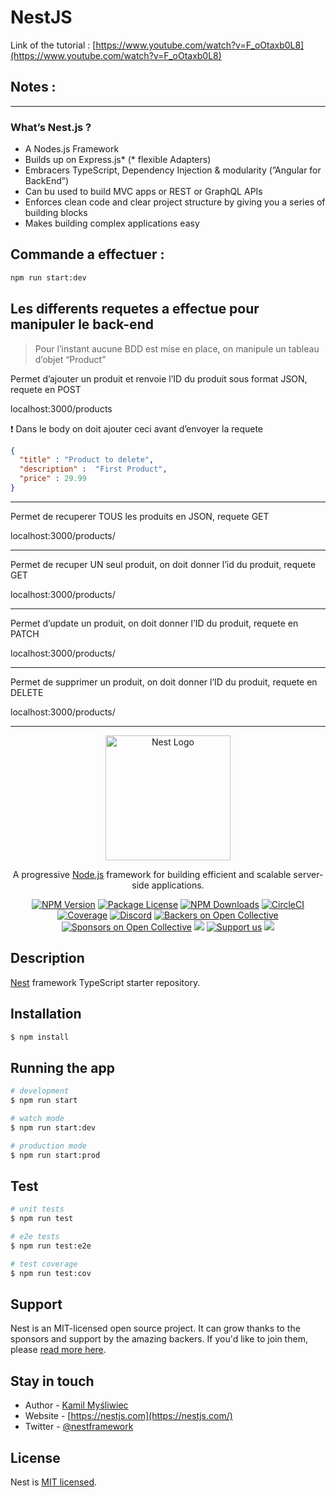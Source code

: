 # NestJS

Link of the tutorial : [https://www.youtube.com/watch?v=F_oOtaxb0L8](https://www.youtube.com/watch?v=F_oOtaxb0L8)

## Notes :

---

### What’s Nest.js ?

- A Nodes.js Framework
- Builds up on Express.js* (* flexible Adapters)
- Embracers TypeScript, Dependency Injection & modularity (”Angular for BackEnd”)
- Can bu used to build MVC apps or REST or GraphQL APIs
- Enforces clean code and clear project structure by giving you a series of building blocks
- Makes building complex applications easy

## Commande a effectuer :

```bash
npm run start:dev
```

## Les differents requetes a effectue pour manipuler le back-end

> Pour l’instant aucune BDD est mise en place, on manipule un tableau d’objet “Product”
> 

Permet d’ajouter un produit et renvoie l’ID du produit sous format JSON, requete en POST

localhost:3000/products

<aside>
❗ Dans le body on doit ajouter ceci avant d’envoyer la requete

</aside>

```json
{
  "title" : "Product to delete", 
  "description" :  "First Product",
  "price" : 29.99
}
```

---

Permet de recuperer TOUS les produits en JSON, requete GET

localhost:3000/products/

---

Permet de recuper UN seul produit, on doit donner l’id du produit, requete GET

localhost:3000/products/<ID PRODUT HERE>

---

Permet d’update un produit, on doit donner l’ID du produit, requete en PATCH

localhost:3000/products/<ID PRODUT HERE>

---

Permet de supprimer un produit, on doit donner l’ID du produit, requete en DELETE

localhost:3000/products/<ID PRODUT HERE>

---


<p align="center">
  <a href="http://nestjs.com/" target="blank"><img src="https://nestjs.com/img/logo-small.svg" width="200" alt="Nest Logo" /></a>
</p>

[circleci-image]: https://img.shields.io/circleci/build/github/nestjs/nest/master?token=abc123def456
[circleci-url]: https://circleci.com/gh/nestjs/nest

  <p align="center">A progressive <a href="http://nodejs.org" target="_blank">Node.js</a> framework for building efficient and scalable server-side applications.</p>
    <p align="center">
<a href="https://www.npmjs.com/~nestjscore" target="_blank"><img src="https://img.shields.io/npm/v/@nestjs/core.svg" alt="NPM Version" /></a>
<a href="https://www.npmjs.com/~nestjscore" target="_blank"><img src="https://img.shields.io/npm/l/@nestjs/core.svg" alt="Package License" /></a>
<a href="https://www.npmjs.com/~nestjscore" target="_blank"><img src="https://img.shields.io/npm/dm/@nestjs/common.svg" alt="NPM Downloads" /></a>
<a href="https://circleci.com/gh/nestjs/nest" target="_blank"><img src="https://img.shields.io/circleci/build/github/nestjs/nest/master" alt="CircleCI" /></a>
<a href="https://coveralls.io/github/nestjs/nest?branch=master" target="_blank"><img src="https://coveralls.io/repos/github/nestjs/nest/badge.svg?branch=master#9" alt="Coverage" /></a>
<a href="https://discord.gg/G7Qnnhy" target="_blank"><img src="https://img.shields.io/badge/discord-online-brightgreen.svg" alt="Discord"/></a>
<a href="https://opencollective.com/nest#backer" target="_blank"><img src="https://opencollective.com/nest/backers/badge.svg" alt="Backers on Open Collective" /></a>
<a href="https://opencollective.com/nest#sponsor" target="_blank"><img src="https://opencollective.com/nest/sponsors/badge.svg" alt="Sponsors on Open Collective" /></a>
  <a href="https://paypal.me/kamilmysliwiec" target="_blank"><img src="https://img.shields.io/badge/Donate-PayPal-ff3f59.svg"/></a>
    <a href="https://opencollective.com/nest#sponsor"  target="_blank"><img src="https://img.shields.io/badge/Support%20us-Open%20Collective-41B883.svg" alt="Support us"></a>
  <a href="https://twitter.com/nestframework" target="_blank"><img src="https://img.shields.io/twitter/follow/nestframework.svg?style=social&label=Follow"></a>
</p>
  <!--[![Backers on Open Collective](https://opencollective.com/nest/backers/badge.svg)](https://opencollective.com/nest#backer)
  [![Sponsors on Open Collective](https://opencollective.com/nest/sponsors/badge.svg)](https://opencollective.com/nest#sponsor)-->

## Description

[Nest](https://github.com/nestjs/nest) framework TypeScript starter repository.

## Installation

```bash
$ npm install
```

## Running the app

```bash
# development
$ npm run start

# watch mode
$ npm run start:dev

# production mode
$ npm run start:prod
```

## Test

```bash
# unit tests
$ npm run test

# e2e tests
$ npm run test:e2e

# test coverage
$ npm run test:cov
```

## Support

Nest is an MIT-licensed open source project. It can grow thanks to the sponsors and support by the amazing backers. If you'd like to join them, please [read more here](https://docs.nestjs.com/support).

## Stay in touch

- Author - [Kamil Myśliwiec](https://kamilmysliwiec.com)
- Website - [https://nestjs.com](https://nestjs.com/)
- Twitter - [@nestframework](https://twitter.com/nestframework)

## License

Nest is [MIT licensed](LICENSE).
